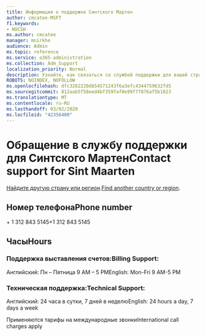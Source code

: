 ```yaml
---
title: Информация о поддержке Синтского Мартен
author: cmcatee-MSFT
f1.keywords:
- NOCSH
ms.author: cmcatee
manager: mnirkhe
audience: Admin
ms.topic: reference
ms.service: o365-administration
ms.collection: Adm_Support
localization_priority: Normal
description: Узнайте, как связаться со службой поддержки для вашей страны или региона.
ROBOTS: NOINDEX, NOFOLLOW
ms.openlocfilehash: dfc3262220d654571243f6a3efc4344759632fd5
ms.sourcegitcommit: 812aab5f58eed4bf359faf0e99f7f876af5b1023
ms.translationtype: MT
ms.contentlocale: ru-RU
ms.lasthandoff: 03/02/2020
ms.locfileid: "42356400"
---
```

# <a name="contact-support-for-sint-maarten"></a><span data-ttu-id="e2656-103">Обращение в службу поддержки для Синтского Мартен</span><span class="sxs-lookup"><span data-stu-id="e2656-103">Contact support for Sint Maarten</span></span>

<span data-ttu-id="e2656-104">[Найдите другую страну или регион](../contact-support-for-business-products.md).</span><span class="sxs-lookup"><span data-stu-id="e2656-104">[Find another country or region](../contact-support-for-business-products.md).</span></span>

## <a name="phone-number"></a><span data-ttu-id="e2656-105">Номер телефона</span><span class="sxs-lookup"><span data-stu-id="e2656-105">Phone number</span></span>
<span data-ttu-id="e2656-106">+ 1 312 843 5145</span><span class="sxs-lookup"><span data-stu-id="e2656-106">+1 312 843 5145</span></span>

## <a name="hours"></a><span data-ttu-id="e2656-107">Часы</span><span class="sxs-lookup"><span data-stu-id="e2656-107">Hours</span></span>
### <a name="billing-support"></a><span data-ttu-id="e2656-108">Поддержка выставления счетов:</span><span class="sxs-lookup"><span data-stu-id="e2656-108">Billing Support:</span></span>

<span data-ttu-id="e2656-109">Английский: Пн – Пятница 9 AM – 5 PM</span><span class="sxs-lookup"><span data-stu-id="e2656-109">English: Mon-Fri 9 AM-5 PM</span></span>

### <a name="technical-support"></a><span data-ttu-id="e2656-110">Техническая поддержка:</span><span class="sxs-lookup"><span data-stu-id="e2656-110">Technical Support:</span></span>

<span data-ttu-id="e2656-111">Английский: 24 часа в сутки, 7 дней в неделю</span><span class="sxs-lookup"><span data-stu-id="e2656-111">English: 24 hours a day, 7 days a week</span></span>

<span data-ttu-id="e2656-112">Применяются тарифы на международные звонки</span><span class="sxs-lookup"><span data-stu-id="e2656-112">International call charges apply</span></span>

